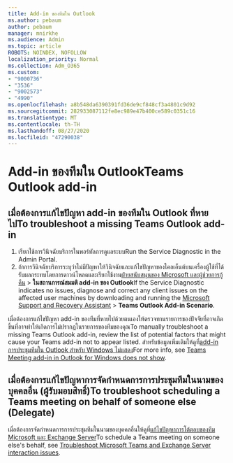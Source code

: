 ```yaml
---
title: Add-in ของทีมใน Outlook
ms.author: pebaum
author: pebaum
manager: mnirkhe
ms.audience: Admin
ms.topic: article
ROBOTS: NOINDEX, NOFOLLOW
localization_priority: Normal
ms.collection: Adm_O365
ms.custom:
- "9000736"
- "3536"
- "9002573"
- "4990"
ms.openlocfilehash: a8b548da6390391fd36de9cf848cf3a4801c9d92
ms.sourcegitcommit: 282933087112fe8ec989e47b400ce589c0351c16
ms.translationtype: MT
ms.contentlocale: th-TH
ms.lasthandoff: 08/27/2020
ms.locfileid: "47290038"
---
```

# <a name="teams-outlook-add-in"></a><span data-ttu-id="aa747-102">Add-in ของทีมใน Outlook</span><span class="sxs-lookup"><span data-stu-id="aa747-102">Teams Outlook add-in</span></span>

## <a name="to-troubleshoot-a-missing-teams-outlook-add-in"></a><span data-ttu-id="aa747-103">เมื่อต้องการแก้ไขปัญหา add-in ของทีมใน Outlook ที่หายไป</span><span class="sxs-lookup"><span data-stu-id="aa747-103">To troubleshoot a missing Teams Outlook add-in</span></span>

1. <span data-ttu-id="aa747-104">เรียกใช้การวินิจฉัยบริการในพอร์ทัลการดูแลระบบ</span><span class="sxs-lookup"><span data-stu-id="aa747-104">Run the Service Diagnostic in the Admin Portal.</span></span> 
2. <span data-ttu-id="aa747-105">ถ้าการวินิจฉัยบริการระบุว่าไม่มีปัญหาให้วินิจฉัยและแก้ไขปัญหาของไคลเอ็นต์บนเครื่องผู้ใช้ที่ได้รับผลกระทบโดยการดาวน์โหลดและเรียกใช้งาน[ฝ่ายสนับสนุนของ Microsoft และผู้ช่วยการกู้คืน](https://aka.ms/SaRA-TeamsAddInScenario)  >  **ในสถานการณ์สมมติ add-in ของ Outlook**</span><span class="sxs-lookup"><span data-stu-id="aa747-105">If the Service Diagnostic indicates no issues, diagnose and correct any client issues on the affected user machines  by downloading and running the [Microsoft Support and Recovery Assistant](https://aka.ms/SaRA-TeamsAddInScenario) > **Teams Outlook Add-in Scenario**.</span></span>

<span data-ttu-id="aa747-106">เมื่อต้องการแก้ไขปัญหา add-in ของทีมที่หายไปด้วยตนเองให้ตรวจทานรายการของปัจจัยที่อาจเกิดขึ้นที่อาจทำให้เกิดการไม่ปรากฏในรายการของทีมของคุณ</span><span class="sxs-lookup"><span data-stu-id="aa747-106">To manually troubleshoot a missing Teams Outlook add-in, review the list of potential factors that might cause your Teams add-in not to appear listed.</span></span> <span data-ttu-id="aa747-107">สำหรับข้อมูลเพิ่มเติมให้ดูที่[add-in การประชุมทีมใน Outlook สำหรับ Windows ไม่แสดง](https://docs.microsoft.com/microsoftteams/teams-add-in-for-outlook#teams-meeting-add-in-in-outlook-for-windows-does-not-show)</span><span class="sxs-lookup"><span data-stu-id="aa747-107">For more info, see [Teams Meeting add-in in Outlook for Windows does not show](https://docs.microsoft.com/microsoftteams/teams-add-in-for-outlook#teams-meeting-add-in-in-outlook-for-windows-does-not-show).</span></span>

## <a name="to-troubleshoot-scheduling-a-teams-meeting-on-behalf-of-someone-else-delegate"></a><span data-ttu-id="aa747-108">เมื่อต้องการแก้ไขปัญหาการจัดกำหนดการการประชุมทีมในนามของบุคคลอื่น (ผู้รับมอบสิทธิ์)</span><span class="sxs-lookup"><span data-stu-id="aa747-108">To troubleshoot scheduling a Teams meeting on behalf of someone else (Delegate)</span></span>

<span data-ttu-id="aa747-109">เมื่อต้องการจัดกำหนดการการประชุมทีมในนามของบุคคลอื่นให้ดูที่[แก้ไขปัญหาการโต้ตอบของทีม Microsoft และ Exchange Server](https://docs.microsoft.com/microsoftteams/troubleshoot/known-issues/teams-exchange-interaction-issue)</span><span class="sxs-lookup"><span data-stu-id="aa747-109">To schedule a Teams meeting on someone else's behalf, see [Troubleshoot Microsoft Teams and Exchange Server interaction issues](https://docs.microsoft.com/microsoftteams/troubleshoot/known-issues/teams-exchange-interaction-issue).</span></span>

